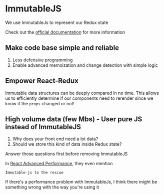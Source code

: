 # ImmutableJS

We use ImmutableJs to represent our Redux state  

Check out the [official documentation](https://facebook.github.io/immutable-js/) for more information

## Make code base simple and reliable

1. Less defensive programming
1. Enable advanced memoization and change detection with simple logic

## Empower React-Redux

Immutable data structures can be deeply compared in no time. This allows us to
efficiently determine if our components need to rerender since we know if the
`props` changed or not!

## High volume data (few Mbs) - User pure JS instead of ImmutableJS
1. Why does your front end need a lot data?
1. Should we store this kind of data inside Redux state?  

Answer those questions first before removing ImmutableJS  
  
In [React Advanced Performance](https://facebook.github.io/react/docs/advanced-performance.html), they even mention 

```
Immutable-js to the rescue
```

If there's a performance problem with ImmutableJs, I think there might be something wrong with the way you're using it